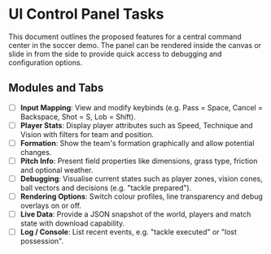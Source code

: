 # UI Control Panel Tasks

This document outlines the proposed features for a central command center in the soccer demo. The panel can be rendered inside the canvas or slide in from the side to provide quick access to debugging and configuration options.

## Modules and Tabs

- [ ] **Input Mapping**: View and modify keybinds (e.g. Pass = Space, Cancel = Backspace, Shot = S, Lob = Shift).
- [ ] **Player Stats**: Display player attributes such as Speed, Technique and Vision with filters for team and position.
- [ ] **Formation**: Show the team's formation graphically and allow potential changes.
- [ ] **Pitch Info**: Present field properties like dimensions, grass type, friction and optional weather.
- [ ] **Debugging**: Visualise current states such as player zones, vision cones, ball vectors and decisions (e.g. "tackle prepared").
- [ ] **Rendering Options**: Switch colour profiles, line transparency and debug overlays on or off.
- [ ] **Live Data**: Provide a JSON snapshot of the world, players and match state with download capability.
- [ ] **Log / Console**: List recent events, e.g. "tackle executed" or "lost possession".

